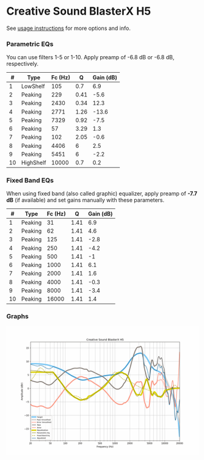 # Creative Sound BlasterX H5
See [usage instructions](https://github.com/jaakkopasanen/AutoEq#usage) for more options and info.

### Parametric EQs
You can use filters 1-5 or 1-10. Apply preamp of -6.8 dB or -6.8 dB, respectively.

|   # | Type      |   Fc (Hz) |    Q |   Gain (dB) |
|-----|-----------|-----------|------|-------------|
|   1 | LowShelf  |       105 | 0.7  |         6.9 |
|   2 | Peaking   |       229 | 0.41 |        -5.6 |
|   3 | Peaking   |      2430 | 0.34 |        12.3 |
|   4 | Peaking   |      2771 | 1.26 |       -13.6 |
|   5 | Peaking   |      7329 | 0.92 |        -7.5 |
|   6 | Peaking   |        57 | 3.29 |         1.3 |
|   7 | Peaking   |       102 | 2.05 |        -0.6 |
|   8 | Peaking   |      4406 | 6    |         2.5 |
|   9 | Peaking   |      5451 | 6    |        -2.2 |
|  10 | HighShelf |     10000 | 0.7  |         0.2 |

### Fixed Band EQs
When using fixed band (also called graphic) equalizer, apply preamp of **-7.7 dB** (if available) and set gains manually with these parameters.

|   # | Type    |   Fc (Hz) |    Q |   Gain (dB) |
|-----|---------|-----------|------|-------------|
|   1 | Peaking |        31 | 1.41 |         6.9 |
|   2 | Peaking |        62 | 1.41 |         4.6 |
|   3 | Peaking |       125 | 1.41 |        -2.8 |
|   4 | Peaking |       250 | 1.41 |        -4.2 |
|   5 | Peaking |       500 | 1.41 |        -1   |
|   6 | Peaking |      1000 | 1.41 |         6.1 |
|   7 | Peaking |      2000 | 1.41 |         1.6 |
|   8 | Peaking |      4000 | 1.41 |        -0.3 |
|   9 | Peaking |      8000 | 1.41 |        -3.4 |
|  10 | Peaking |     16000 | 1.41 |         1.4 |

### Graphs
![](./Creative%20Sound%20BlasterX%20H5.png)
